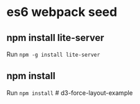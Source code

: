 # es6 webpack seed

## npm install lite-server
Run `npm -g install lite-server`

## npm install
Run `npm install`
#   d 3 - f o r c e - l a y o u t - e x a m p l e  
 
